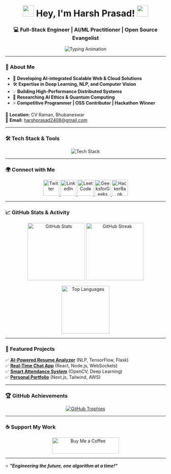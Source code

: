 <h1 align="center">
  <img src="https://media.giphy.com/media/hvRJCLFzcasrR4ia7z/giphy.gif" width="35">
  Hey, I'm Harsh Prasad!
  <img src="https://media.giphy.com/media/hvRJCLFzcasrR4ia7z/giphy.gif" width="35">  
</h1> 

<h3 align="center">💻 Full-Stack Engineer | AI/ML Practitioner | Open Source Evangelist</h3>

<p align="center">
  <img src="https://readme-typing-svg.demolab.com?font=Fira+Code&weight=500&size=22&duration=3000&pause=1000&color=F75C7E&width=600&lines=Innovating+with+Code!;Full-stack+Engineer+%7C+AI+Architect;Optimizing+Systems+for+Scalability" alt="Typing Animation" />
</p>

---

### 🚀 About Me  
- 🔭 **Developing AI-integrated Scalable Web & Cloud Solutions**  
- 🛠 **Expertise in Deep Learning, NLP, and Computer Vision**  
- 💡 **Building High-Performance Distributed Systems**  
- 🌱 **Researching AI Ethics & Quantum Computing**  
- ⚡ **Competitive Programmer | OSS Contributor | Hackathon Winner**  

📍 **Location:** CV Raman, Bhubaneswar  
📧 **Email:** harshprasad2408@gmail.com  

---

### 🛠 Tech Stack & Tools  
<p align="center">
  <img src="https://skillicons.dev/icons?i=html,css,js,ts,react,nextjs,nodejs,express,python,flask,django,fastapi,mongodb,mysql,postgresql,redis,graphql,docker,kubernetes,aws,azure,gcp,arduino,git,github,linux,vscode" alt="Tech Stack"/>
</p>

---

### 🌍 Connect with Me  
<p align="center">
  <a href="https://twitter.com/h_prasad88033" target="_blank">
    <img src="https://skillicons.dev/icons?i=twitter" alt="Twitter" width="50"/>
  </a>
  <a href="https://www.linkedin.com/in/harsh-prasad-b7663726b" target="_blank">
    <img src="https://skillicons.dev/icons?i=linkedin" alt="LinkedIn" width="50"/>
  </a>
  <a href="https://leetcode.com/u/ioOdwaRvJ2/" target="_blank">
    <img src="https://upload.wikimedia.org/wikipedia/commons/1/19/LeetCode_logo_black.png" alt="LeetCode" width="50"/>
  </a>
  <a href="https://www.geeksforgeeks.org/user/harshpraer0q/" target="_blank">
    <img src="https://upload.wikimedia.org/wikipedia/commons/4/43/GeeksforGeeks.svg" alt="GeeksforGeeks" width="50"/>
  </a>
  <a href="https://www.hackerrank.com/profile/harshprasad2408" target="_blank">
    <img src="https://upload.wikimedia.org/wikipedia/commons/6/65/HackerRank_logo.png" alt="HackerRank" width="50"/>
  </a>
</p>

---

### 📈 GitHub Stats & Activity  
<p align="center">
  <img src="https://github-readme-stats.vercel.app/api?username=harshprasad24&show_icons=true&theme=radical&count_private=true" alt="GitHub Stats" height="180"/>
  <img src="https://github-readme-streak-stats.herokuapp.com/?user=harshprasad24&theme=radical" alt="GitHub Streak" height="180"/>
</p>

<p align="center">
  <img src="https://github-readme-stats.vercel.app/api/top-langs/?username=harshprasad24&layout=compact&theme=radical" alt="Top Languages" height="150"/>
</p>

---

### 🚀 Featured Projects  
✅ **[AI-Powered Resume Analyzer](https://github.com/harshprasad24/resume-analyzer)** (NLP, TensorFlow, Flask)  
✅ **[Real-Time Chat App](https://github.com/harshprasad24/chat-app)** (React, Node.js, WebSockets)  
✅ **[Smart Attendance System](https://github.com/harshprasad24/smart-attendance)** (OpenCV, Deep Learning)  
✅ **[Personal Portfolio](https://harshprasad.dev)** (Next.js, Tailwind, AWS)  

---

### 🏆 GitHub Achievements  
<p align="center">
  <a href="https://github.com/ryo-ma/github-profile-trophy">
    <img src="https://github-profile-trophy.vercel.app/?username=harshprasad24&theme=radical&margin-w=15&margin-h=15&column=7" alt="GitHub Trophies" />
  </a>
</p>

---

### ☕ Support My Work  
<p align="center">
  <a href="https://www.buymeacoffee.com/harshprasad" target="_blank">
    <img src="https://cdn.buymeacoffee.com/buttons/v2/default-yellow.png" height="50" width="210" alt="Buy Me a Coffee"/>
  </a>
</p>

---

⭐ **_"Engineering the future, one algorithm at a time!"_**
